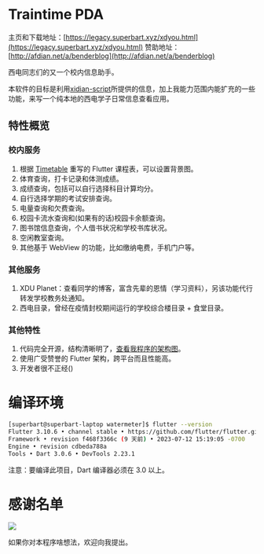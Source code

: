 # Traintime PDA

主页和下载地址：[https://legacy.superbart.xyz/xdyou.html](https://legacy.superbart.xyz/xdyou.html)
赞助地址：[http://afdian.net/a/benderblog](http://afdian.net/a/benderblog)

西电同志们的又一个校内信息助手。

本软件的目标是利用[xidian-script](https://github.com/xdlinux/xidian-scripts)所提供的信息，加上我能力范围内能扩充的一些功能，来写一个纯本地的西电学子日常信息查看应用。

## 特性概览

### 校内服务

1. 根据 [Timetable](https://github.com/zfman/TimetableView) 重写的 Flutter 课程表，可以设置背景图。
2. 体育查询，打卡记录和体测成绩。
3. 成绩查询，包括可以自行选择科目计算均分。
4. 自行选择学期的考试安排查询。
5. 电量查询和欠费查询。
6. 校园卡流水查询和(如果有的话)校园卡余额查询。
7. 图书馆信息查询，个人借书状况和学校书库状况。
8. 空闲教室查询。
9. 其他基于 WebView 的功能，比如缴纳电费，手机门户等。

### 其他服务

1. XDU Planet：查看同学的博客，富含先辈的恩情（学习资料），另该功能代行转发学校教务处通知。
2. 西电目录，曾经在疫情封校期间运行的学校综合楼目录 + 食堂目录。

### 其他特性

1. 代码完全开源，结构清晰明了，[查看我程序的架构图](https://legacy.superbart.xyz/writing/XDYou%20SAD.html)。
2. 使用广受赞誉的 Flutter 架构，跨平台而且性能高。
3. 开发者很不正经()

# 编译环境

```bash
[superbart@superbart-laptop watermeter]$ flutter --version
Flutter 3.10.6 • channel stable • https://github.com/flutter/flutter.git
Framework • revision f468f3366c (9 天前) • 2023-07-12 15:19:05 -0700
Engine • revision cdbeda788a
Tools • Dart 3.0.6 • DevTools 2.23.1
```

注意：要编译此项目，Dart 编译器必须在 3.0 以上。

# 感谢名单

![](https://raw.githubusercontent.com/BenderBlog/watermeter/main/assets/Credit.jpg)

如果你对本程序啥想法，欢迎向我提出。
